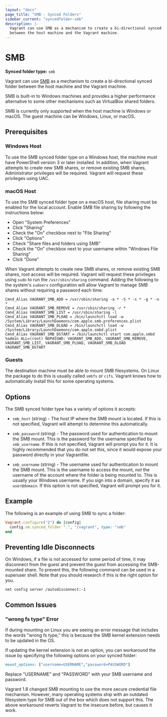 ```yaml
---
layout: "docs"
page_title: "SMB - Synced Folders"
sidebar_current: "syncedfolder-smb"
description: |-
  Vagrant can use SMB as a mechanism to create a bi-directional synced folder
  between the host machine and the Vagrant machine.
---
```


# SMB

**Synced folder type:** `smb`

Vagrant can use [SMB](https://en.wikipedia.org/wiki/Server_Message_Block)
as a mechanism to create a bi-directional synced folder between the host
machine and the Vagrant machine.

SMB is built-in to Windows machines and provides a higher performance
alternative to some other mechanisms such as VirtualBox shared folders.

<div class="alert alert-info">
  SMB is currently only supported when the host machine is Windows or
  macOS. The guest machine can be Windows, Linux, or macOS.
</div>

## Prerequisites

### Windows Host

To use the SMB synced folder type on a Windows host, the machine must have
PowerShell version 3 or later installed. In addition, when Vagrant attempts
to create new SMB shares, or remove existing SMB shares, Administrator
privileges will be required. Vagrant will request these privileges using UAC.

### macOS Host

To use the SMB synced folder type on a macOS host, file sharing must be enabled
for the local account. Enable SMB file sharing by following the instructions
below:

* Open "System Preferences"
* Click "Sharing"
* Check the "On" checkbox next to "File Sharing"
* Click "Options"
* Check "Share files and folders using SMB"
* Check the "On" checkbox next to your username within "Windows File Sharing"
* Click "Done"

When Vagrant attempts to create new SMB shares, or remove existing SMB shares,
root access will be required. Vagrant will request these privileges using
`sudo` to run the `/usr/sbin/sharing` command. Adding the following to
the system's `sudoers` configuration will allow Vagrant to manage SMB shares
without requiring a password each time:

```
Cmnd_Alias VAGRANT_SMB_ADD = /usr/sbin/sharing -a * -S * -s * -g * -n *
Cmnd_Alias VAGRANT_SMB_REMOVE = /usr/sbin/sharing -r *
Cmnd_Alias VAGRANT_SMB_LIST = /usr/sbin/sharing -l
Cmnd_Alias VAGRANT_SMB_PLOAD = /bin/launchctl load -w /System/Library/LaunchDaemons/com.apple.smb.preferences.plist
Cmnd_Alias VAGRANT_SMB_DLOAD = /bin/launchctl load -w /System/Library/LaunchDaemons/com.apple.smbd.plist
Cmnd_Alias VAGRANT_SMB_DSTART = /bin/launchctl start com.apple.smbd
%admin ALL=(root) NOPASSWD: VAGRANT_SMB_ADD, VAGRANT_SMB_REMOVE, VAGRANT_SMB_LIST, VAGRANT_SMB_PLOAD, VAGRANT_SMB_DLOAD VAGRANT_SMB_DSTART
```

### Guests

The destination machine must be able to mount SMB filesystems. On Linux
the package to do this is usually called `smbfs` or `cifs`. Vagrant knows
how to automatically install this for some operating systems.

## Options

The SMB synced folder type has a variety of options it accepts:

* `smb_host` (string) - The host IP where the SMB mount is located. If this
  is not specified, Vagrant will attempt to determine this automatically.

* `smb_password` (string) - The password used for authentication to mount
  the SMB mount. This is the password for the username specified by
  `smb_username`. If this is not specified, Vagrant will prompt you for it.
  It is highly recommended that you do not set this, since it would expose
  your password directly in your Vagrantfile.

* `smb_username` (string) - The username used for authentication to mount
  the SMB mount. This is the username to access the mount, _not_ the username
  of the account where the folder is being mounted to. This is usually your
  Windows username. If you sign into a domain, specify it as `user@domain`.
  If this option is not specified, Vagrant will prompt you for it.

## Example

The following is an example of using SMB to sync a folder:

```ruby
Vagrant.configure("2") do |config|
  config.vm.synced_folder ".", "/vagrant", type: "smb"
end
```

## Preventing Idle Disconnects

On Windows, if a file is not accessed for some period of time, it may
disconnect from the guest and prevent the guest from accessing the SMB-mounted
share. To prevent this, the following command can be used in a superuser
shell. Note that you should research if this is the right option for you.

```
net config server /autodisconnect:-1
```

## Common Issues

### "wrong fs type" Error

If during mounting on Linux you are seeing an error message that includes
the words "wrong fs type," this is because the SMB kernel extension needs to
be updated in the OS.

If updating the kernel extension is not an option, you can workaround the
issue by specifying the following options on your synced folder:

```ruby
mount_options: ["username=USERNAME","password=PASSWORD"]
```

Replace "USERNAME" and "PASSWORD" with your SMB username and password.

Vagrant 1.8 changed SMB mounting to use the more secure credential file
mechanism. However, many operating systems ship with an outdated filesystem
type for SMB out of the box which does not support this. The above workaround
reverts Vagrant to the insecure before, but causes it work.
